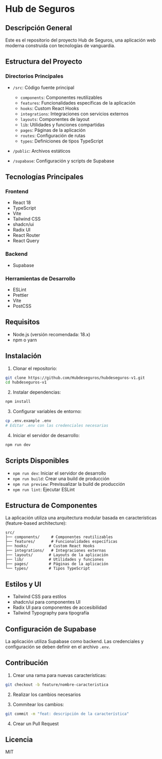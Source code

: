 # Hub de Seguros

## Descripción General

Este es el repositorio del proyecto Hub de Seguros, una aplicación web moderna construida con tecnologías de vanguardia.

## Estructura del Proyecto

### Directorios Principales

- `/src`: Código fuente principal

  - `components`: Componentes reutilizables
  - `features`: Funcionalidades específicas de la aplicación
  - `hooks`: Custom React Hooks
  - `integrations`: Integraciones con servicios externos
  - `layouts`: Componentes de layout
  - `lib`: Utilidades y funciones compartidas
  - `pages`: Páginas de la aplicación
  - `routes`: Configuración de rutas
  - `types`: Definiciones de tipos TypeScript

- `/public`: Archivos estáticos
- `/supabase`: Configuración y scripts de Supabase

## Tecnologías Principales

### Frontend

- React 18
- TypeScript
- Vite
- Tailwind CSS
- shadcn/ui
- Radix UI
- React Router
- React Query

### Backend

- Supabase

### Herramientas de Desarrollo

- ESLint
- Prettier
- Vite
- PostCSS

## Requisitos

- Node.js (versión recomendada: 18.x)
- npm o yarn

## Instalación

1. Clonar el repositorio:

```bash
git clone https://github.com/Hubdeseguros/hubdeseguros-v1.git
cd hubdeseguros-v1
```

2. Instalar dependencias:

```bash
npm install
```

3. Configurar variables de entorno:

```bash
cp .env.example .env
# Editar .env con las credenciales necesarias
```

4. Iniciar el servidor de desarrollo:

```bash
npm run dev
```

## Scripts Disponibles

- `npm run dev`: Iniciar el servidor de desarrollo
- `npm run build`: Crear una build de producción
- `npm run preview`: Previsualizar la build de producción
- `npm run lint`: Ejecutar ESLint

## Estructura de Componentes

La aplicación utiliza una arquitectura modular basada en características (feature-based architecture):

```
src/
├── components/     # Componentes reutilizables
├── features/       # Funcionalidades específicas
├── hooks/         # Custom React Hooks
├── integrations/   # Integraciones externas
├── layouts/       # Layouts de la aplicación
├── lib/           # Utilidades y funciones
├── pages/         # Páginas de la aplicación
└── types/         # Tipos TypeScript
```

## Estilos y UI

- Tailwind CSS para estilos
- shadcn/ui para componentes UI
- Radix UI para componentes de accesibilidad
- Tailwind Typography para tipografía

## Configuración de Supabase

La aplicación utiliza Supabase como backend. Las credenciales y configuración se deben definir en el archivo `.env`.

## Contribución

1. Crear una rama para nuevas características:

```bash
git checkout -b feature/nombre-caracteristica
```

2. Realizar los cambios necesarios

3. Commitear los cambios:

```bash
git commit -m "feat: descripción de la característica"
```

4. Crear un Pull Request

## Licencia

MIT
